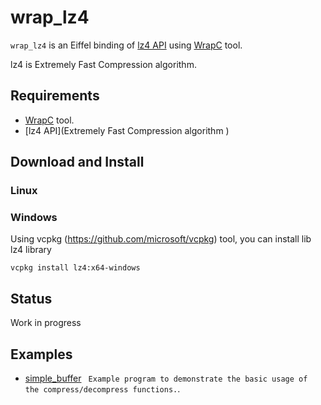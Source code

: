 # wrap_lz4
`wrap_lz4` is an Eiffel binding of [lz4 API](https://github.com/lz4/lz4) 
using [WrapC](https://github.com/eiffel-wrap-c/WrapC) tool.

lz4 is Extremely Fast Compression algorithm. 


## Requirements 

*  [WrapC](https://github.com/eiffel-wrap-c/WrapC) tool.
*  [lz4 API](Extremely Fast Compression algorithm )


## Download and  Install

### Linux

### Windows

Using vcpkg (https://github.com/microsoft/vcpkg) tool, you can install lib lz4 library

	vcpkg install lz4:x64-windows

## Status

Work in progress


## Examples

* [simple_buffer](examples/simple_buffer)   ` Example program to demonstrate the basic usage of the compress/decompress functions.`.

